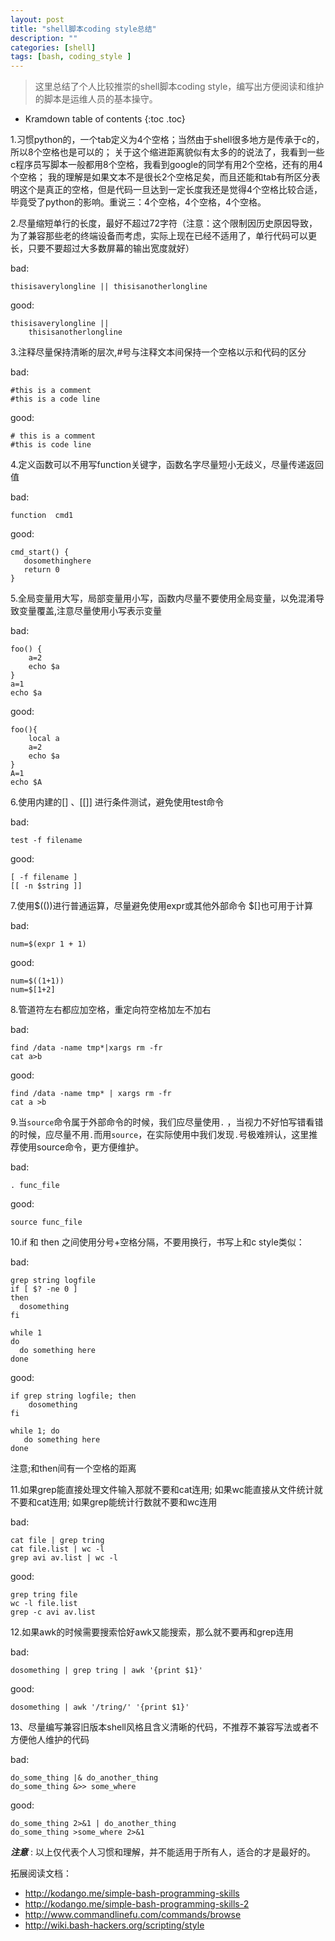 ```yaml
---
layout: post
title: "shell脚本coding style总结"
description: ""
categories: [shell]
tags: [bash, coding_style ]
---
```


> 这里总结了个人比较推崇的shell脚本coding style，编写出方便阅读和维护的脚本是运维人员的基本操守。

* Kramdown table of contents
{:toc .toc}

1.习惯python的，一个tab定义为4个空格；当然由于shell很多地方是传承于c的，所以8个空格也是可以的；
关于这个缩进距离貌似有太多的的说法了，我看到一些c程序员写脚本一般都用8个空格，我看到google的同学有用2个空格，还有的用4个空格；
我的理解是如果文本不是很长2个空格足矣，而且还能和tab有所区分表明这个是真正的空格，但是代码一旦达到一定长度我还是觉得4个空格比较合适，毕竟受了python的影响。重说三：4个空格，4个空格，4个空格。

2.尽量缩短单行的长度，最好不超过72字符（注意：这个限制因历史原因导致，为了兼容那些老的终端设备而考虑，实际上现在已经不适用了，单行代码可以更长，只要不要超过大多数屏幕的输出宽度就好）

bad:

```
thisisaverylongline || thisisanotherlongline
```

good:

```
thisisaverylongline ||
    thisisanotherlongline
```

3.注释尽量保持清晰的层次,#号与注释文本间保持一个空格以示和代码的区分

bad:

```
#this is a comment
#this is a code line
```

good:

```
# this is a comment
#this is code line
```

4.定义函数可以不用写function关键字，函数名字尽量短小无歧义，尽量传递返回值

bad:

```
function  cmd1
```

good:

```
cmd_start() {
   dosomethinghere
   return 0
}
```

5.全局变量用大写，局部变量用小写，函数内尽量不要使用全局变量，以免混淆导致变量覆盖,注意尽量使用小写表示变量

bad:
```
foo() {
    a=2
    echo $a
}
a=1
echo $a
```

good:
```
foo(){
    local a
    a=2
    echo $a
}
A=1
echo $A
```

6.使用内建的[] 、[[]] 进行条件测试，避免使用test命令

bad:
```
test -f filename
```

good:
```
[ -f filename ]
[[ -n $string ]]
```

7.使用$(())进行普通运算，尽量避免使用expr或其他外部命令 $[]也可用于计算

bad:
```
num=$(expr 1 + 1)
```

good:
```
num=$((1+1))
num=$[1+2]
```

8.管道符左右都应加空格，重定向符空格加左不加右

bad:
```
find /data -name tmp*|xargs rm -fr
cat a>b
```

good:
```
find /data -name tmp* | xargs rm -fr
cat a >b
```
9.当`source`命令属于外部命令的时候，我们应尽量使用`.`   ，当视力不好怕写错看错的时候，应尽量不用`.`而用`source`，在实际使用中我们发现`.`号极难辨认，这里推荐使用source命令，更方便维护。

bad:
```
. func_file
```

good:
```
source func_file
```

10.if 和 then 之间使用分号+空格分隔，不要用换行，书写上和c style类似：

bad:
```
grep string logfile
if [ $? -ne 0 ]
then
  dosomething
fi

while 1
do
  do something here
done
```

good:

```
if grep string logfile; then
    dosomething
fi

while 1; do
   do something here
done
```
注意;和then间有一个空格的距离

11.如果grep能直接处理文件输入那就不要和cat连用; 如果wc能直接从文件统计就不要和cat连用; 如果grep能统计行数就不要和wc连用

bad:
```
cat file | grep tring
cat file.list | wc -l
grep avi av.list | wc -l
```

good:

```
grep tring file
wc -l file.list
grep -c avi av.list
```

12.如果awk的时候需要搜索恰好awk又能搜索，那么就不要再和grep连用

bad:
```
dosomething | grep tring | awk '{print $1}'
```

good:
```
dosomething | awk '/tring/' '{print $1}'
```

13、尽量编写兼容旧版本shell风格且含义清晰的代码，不推荐不兼容写法或者不方便他人维护的代码

bad:
```
do_some_thing |& do_another_thing
do_some_thing &>> some_where
```

good:
```
do_some_thing 2>&1 | do_another_thing
do_some_thing >some_where 2>&1
```

***注意*** : 以上仅代表个人习惯和理解，并不能适用于所有人，适合的才是最好的。

拓展阅读文档：
- http://kodango.me/simple-bash-programming-skills
- http://kodango.me/simple-bash-programming-skills-2
- http://www.commandlinefu.com/commands/browse
- http://wiki.bash-hackers.org/scripting/style
